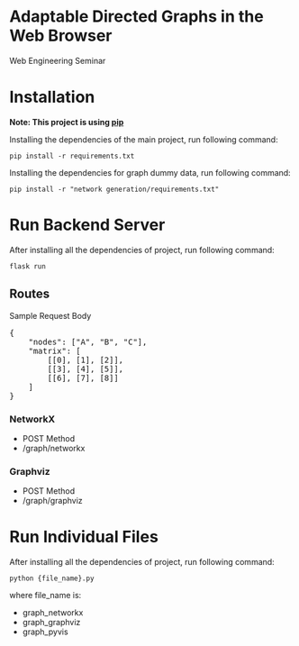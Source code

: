 # Adaptable Directed Graphs in the Web Browser

Web Engineering Seminar
 
# Installation

**Note: This project is using [pip](https://pypi.org/project/pip/)**

Installing the dependencies of the main project, run following command:

``` pip install -r requirements.txt ```

Installing the dependencies for graph dummy data, run following command:

``` pip install -r "network generation/requirements.txt" ```

# Run Backend Server

After installing all the dependencies of project, run following command:

``` flask run ```

## Routes

Sample Request Body

<pre>
{
    "nodes": ["A", "B", "C"],
    "matrix": [
        [[0], [1], [2]],
        [[3], [4], [5]],
        [[6], [7], [8]]
    ]
}
</pre>

### NetworkX

- POST Method
- /graph/networkx

### Graphviz

- POST Method
- /graph/graphviz

# Run Individual Files

After installing all the dependencies of project, run following command:

``` python {file_name}.py ```

where file_name is:
- graph_networkx
- graph_graphviz
- graph_pyvis